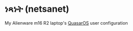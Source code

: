 <!-- markdownlint-disable MD013 -->

# ነጻነት (netsanet)

My Alienware m16 R2 laptop's [QuasarOS](https://github.com/quantum9innovation/QuasarOS) user configuration
